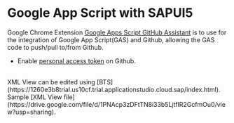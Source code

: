 # Google App Script with SAPUI5
Google Chrome Extension [Google Apps Script GitHub Assistant](https://chrome.google.com/webstore/detail/google-apps-script-github/lfjcgcmkmjjlieihflfhjopckgpelofo) is to use for the integration of Google App Script(GAS) and Github, allowing the GAS code to push/pull to/from Github.<br>
- Enable [personal access token](https://docs.github.com/en/enterprise-server@3.4/authentication/keeping-your-account-and-data-secure/creating-a-personal-access-token) on Github.
<br>
XML View can be edited using [BTS](https://1260e3b8trial.us10cf.trial.applicationstudio.cloud.sap/index.html). <br>
Sample [XML View file](https://drive.google.com/file/d/1PNAcp3zDFtTN8i33b5LjtfIR2GcfmOu0/view?usp=sharing). 
